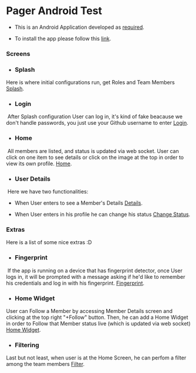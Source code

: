 # Pager Android Test
- This is an Android Application developed as [required](https://gist.github.com/Chompas/2d235019f2d1e38086d17e71f53fafc5#file-android-task-md).

- To install the app please follow this [link](https://rink.hockeyapp.net/apps/e352ea040fc6452da2e94e6ba19bf829/app_versions/2).

### Screens

- ### Splash
 Here is where initial configurations run, get Roles and Team Members
  [Splash](https://www.dropbox.com/s/hoxfp7foj36imra/splash_screen.png?dl=0).
  
- ### Login
  After Splash configuration User can log in, it's kind of fake beacause we don't handle passwords, you just use your Github username to enter
  [Login](https://www.dropbox.com/s/pxh5hbrpdfej0tz/login_screen.png?dl=0).

- ### Home
  All members are listed, and status is updated via web socket. User can click on one item to see details or click on the image at the top in order to view its own profile.
  [Home](https://www.dropbox.com/s/9w0xm2pj9b4mqmq/home_screen_2.png?dl=0).

- ### User Details
  Here we have two functionalities: 
  - When User enters to see a Member's Details
  [Details](https://www.dropbox.com/s/wtgwpn73i0vgq6w/member_details.png?dl=0).
  
  - When User enters in his profile he can change his status
  [Change Status](https://www.dropbox.com/s/89tm1map2cgg6dv/change_status.png?dl=0).

### Extras
  Here is a list of some nice extras :D
  
- ### Fingerprint
  If the app is running on a device that has fingerprint detector, once User logs in, it will be prompted with a message asking if he'd like to remember his credentials and log in with his fingerprint.
  [Fingerprint](https://www.dropbox.com/s/356mpdtx3x97hex/fingerprint.png?dl=0).

- ### Home Widget
 User can Follow a Member by accessing Member Details screen and clicking at the top right "+Follow" button. Then, he can add a Home Widget in order to Follow that Member status live (which is updated via web socket) [Home Widget](https://www.dropbox.com/s/csg0csazojuat4z/widget_home.png?dl=0).

- ### Filtering
 Last but not least, when user is at the Home Screen, he can perfom a filter among the team members
  [Filter](https://www.dropbox.com/s/8eoc6tg4rk8lp1y/filtering.png?dl=0).

